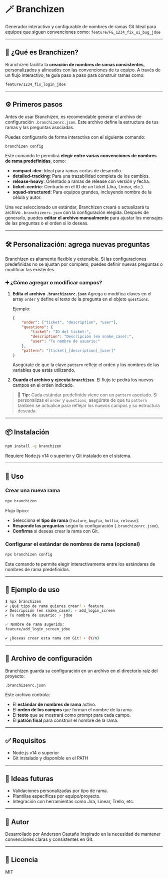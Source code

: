 # 🪄 Branchizen

Generador interactivo y configurable de nombres de ramas Git
Ideal para equipos que siguen convenciones como:
`feature/FE_1234_fix_ui_bug_jdoe`

---

## 🚀 ¿Qué es Branchizen?

Branchizen facilita la **creación de nombres de ramas consistentes**, personalizados y alineados con las convenciones de tu equipo. A través de un flujo interactivo, te guía paso a paso para construir ramas como:

```
feature/1234_fix_login_jdoe
```

---

## ⚙️ Primeros pasos

Antes de usar Branchizen, es recomendable generar el archivo de configuración `.branchizenrc.json`. Este archivo define la estructura de tus ramas y las preguntas asociadas.

Puedes configurarlo de forma interactiva con el siguiente comando:

```bash
branchizen config
```

Este comando te permitirá **elegir entre varias convenciones de nombres de rama predefinidas**, como:

-   **compact-dev**: Ideal para ramas cortas de desarrollo.
-   **detailed-tracking**: Para una trazabilidad completa de los cambios.
-   **release-heavy**: Orientado a ramas de release con versión y fecha.
-   **ticket-centric**: Centrado en el ID de un ticket (Jira, Linear, etc.).
-   **squad-structured**: Para equipos grandes, incluyendo nombre de la célula y autor.

Una vez seleccionado un estándar, Branchizen creará o actualizará tu archivo `.branchizenrc.json` con la configuración elegida. Después de generarlo, puedes **editar el archivo manualmente** para ajustar los mensajes de las preguntas o el orden si lo deseas.

---

## 🛠️ Personalización: agrega nuevas preguntas

Branchizen es altamente flexible y extensible. Si las configuraciones predefinidas no se ajustan por completo, puedes definir nuevas preguntas o modificar las existentes.

### ➕ ¿Cómo agregar o modificar campos?

1.  **Edita el archivo `.branchizenrc.json`**
    Agrega o modifica claves en el array `order` y define el texto de la pregunta en el objeto `questions`.

    Ejemplo:

    ```json
    {
    	"order": ["ticket", "description", "user"],
    	"questions": {
    		"ticket": "ID del ticket:",
    		"description": "Descripción (en snake_case):",
    		"user": "Tu nombre de usuario:"
    	},
    	"pattern": "[ticket]_[description]_[user]"
    }
    ```

    Asegúrate de que la clave `pattern` refleje el orden y los nombres de las variables que estás utilizando.

2.  **Guarda el archivo y ejecuta `branchizen`.**
    El flujo te pedirá los nuevos campos en el orden indicado.

> 🧠 **Tip:** Cada estándar predefinido viene con un `pattern` asociado. Si personalizas el `order` y `questions`, asegúrate de que tu `pattern` también se actualice para reflejar los nuevos campos y su estructura deseada.

---

## 📦 Instalación

```bash
npm install -g branchizen
```

Requiere Node.js v14 o superior y Git instalado en el sistema.

---

## 🧰 Uso

### Crear una nueva rama

```bash
npx branchizen
```

Flujo típico:

-   Selecciona el **tipo de rama** (`feature`, `bugfix`, `hotfix`, `release`).
-   **Responde las preguntas** según tu configuración (`.branchizenrc.json`).
-   **Confirma** si deseas crear la rama con Git.

### Configurar el estándar de nombres de rama (opcional)

```bash
npx branchizen config
```

Este comando te permite elegir interactivamente entre los estándares de nombres de rama predefinidos.

---

## 📁 Ejemplo de uso

```bash
$ npx branchizen
✔ ¿Qué tipo de rama quieres crear? › feature
✔ Descripción (en snake_case): › add_login_screen
✔ Tu nombre de usuario: › jdoe

✅ Nombre de rama sugerido:
feature/add_login_screen_jdoe

✔ ¿Deseas crear esta rama con Git? › (Y/n)
```

---

## 🧾 Archivo de configuración

Branchizen guarda su configuración en un archivo en el directorio raíz del proyecto:

```
.branchizenrc.json
```

Este archivo controla:

-   El **estándar de nombres de rama** activo.
-   El **orden de los campos** que forman el nombre de la rama.
-   El **texto** que se mostrará como prompt para cada campo.
-   El **patrón final** para construir el nombre de la rama.

---

## ✅ Requisitos

-   Node.js v14 o superior
-   Git instalado y disponible en el PATH

---

## 🧠 Ideas futuras

-   Validaciones personalizadas por tipo de rama.
-   Plantillas específicas por equipo/proyecto.
-   Integración con herramientas como Jira, Linear, Trello, etc.

---

## 👤 Autor

Desarrollado por Anderson Castaño
Inspirado en la necesidad de mantener convenciones claras y consistentes en Git.

---

## 📄 Licencia

MIT
